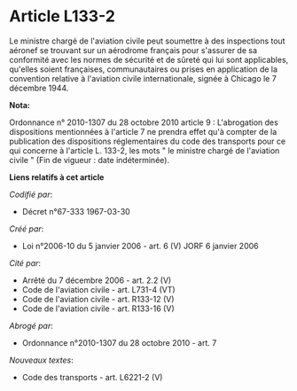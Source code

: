 # Article L133-2

Le ministre chargé de l'aviation civile peut soumettre à des inspections tout aéronef se trouvant sur un aérodrome français
pour s'assurer de sa conformité avec les normes de sécurité et de sûreté qui lui sont applicables, qu'elles soient
françaises, communautaires ou prises en application de la convention relative à l'aviation civile internationale, signée à
Chicago le 7 décembre 1944.

**Nota:**

Ordonnance n° 2010-1307 du 28 octobre 2010 article 9 : L'abrogation des dispositions mentionnées à l'article 7 ne prendra
effet qu'à compter de la publication des dispositions réglementaires du code des transports pour ce qui concerne à l'article
L. 133-2, les mots " le ministre chargé de l'aviation civile " (Fin de vigueur : date indéterminée).

**Liens relatifs à cet article**

_Codifié par_:

  - Décret n°67-333 1967-03-30

_Créé par_:

  - Loi n°2006-10 du 5 janvier 2006 - art. 6 (V) JORF 6 janvier 2006

_Cité par_:

  - Arrêté du 7 décembre 2006 - art. 2.2 (V)
  - Code de l'aviation civile - art. L731-4 (VT)
  - Code de l'aviation civile - art. R133-12 (V)
  - Code de l'aviation civile - art. R133-16 (V)

_Abrogé par_:

  - Ordonnance n°2010-1307 du 28 octobre 2010 - art. 7

_Nouveaux textes_:

  - Code des transports - art. L6221-2 (V)
